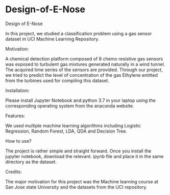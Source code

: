 # Design-of-E-Nose
Design of E-Nose

In this project, we studied a classification problem using a gas sensor dataset in UCI Machine Learning Repository. 

Motivation:

A chemical detection platform composed of 8 chemo resistive gas sensors was exposed to turbulent gas mixtures generated naturally in a wind tunnel. The acquired time series of the sensors are provided. Through our project, we tried to predict the level of concentration of the gas Ethylene emitted from the turbines used for compiling this dataset.

Installation: 

Please install Jupyter Notebook and python 3.7 in your laptop using the corresponding operating system from the anaconda website. 

Features:

We used multiple machine learning algorithms including Logistic Regression, Random Forest, LDA, QDA and Decision Tree. 

How to use?

The project is rather simple and straight forward. Once you install the jupyter notebook, download the relevant. ipynb file and place it in the same directory as the dataset. 

Credits:

The major motivation for this project was the Machine learning course at San Jose state University and the datasets from the UCI repository. 



